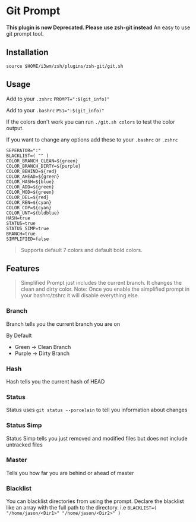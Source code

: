# Git Prompt

__This plugin is now Deprecated. Please use zsh-git instead__
An easy to use git prompt tool.

## Installation

```
source $HOME/i3wm/zsh/plugins/zsh-git/git.sh
```

## Usage

Add to your `.zshrc`
`PROMPT=":$(git_info)"`

Add to your `.bashrc`
`PS1=":$(git_info)"`

If the colors don't work you can run `./git.sh colors` to test the color output. 

If you want to change any options add these to your `.bashrc` or `.zshrc`
```
SEPERATOR=":"
BLACKLIST=( "" )
COLOR_BRANCH_CLEAN=${green}
COLOR_BRANCH_DIRTY=${purple}
COLOR_BEHIND=${red}
COLOR_AHEAD=${green}
COLOR_HASH=${blue}
COLOR_ADD=${green}
COLOR_MOD=${green}
COLOR_DEL=${red}
COLOR_REN=${cyan}
COLOR_COP=${cyan}
COLOR_UNT=${bldblue}
HASH=true
STATUS=true
STATUS_SIMP=true
BRANCH=true
SIMPLIFIED=false
```
> Supports default 7 colors and default bold colors.

## Features
> Simplified Prompt just includes the current branch. It changes the clean and dirty color. Note: Once you enable the simplified prompt in your bashrc/zshrc it will disable everything else.
### Branch
Branch tells you the current branch you are on

By Default
- Green -> Clean Branch
- Purple -> Dirty Branch

### Hash 
Hash tells you the current hash of HEAD

### Status 
Status uses `git status --porcelain` to tell you information about changes

### Status Simp
Status Simp tells you just removed and modified files but does not include untracked files

### Master
Tells you how far you are behind or ahead of master

### Blacklist
You can blacklist directories from using the prompt. Declare the blacklist like an array with the full path to the directory. i.e `BLACKLIST=( "/home/jason/<Dir1>" "/home/jason/<Dir2>" )`

